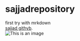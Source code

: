# sajjadrepository
first try with mrkdown  
 [sajjad githyb](https://github.com/SMsajjadSM).  
 ![This is an image](https://myoctocat.com/assets/images/base-octocat.svg)  
